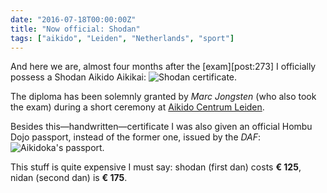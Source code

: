 ```yaml
---
date: "2016-07-18T00:00:00Z"
title: "Now official: Shodan"
tags: ["aikido", "Leiden", "Netherlands", "sport"]
---
```


And here we are, almost four months after the [exam][post:273] I officially possess a Shodan Aikido Aikikai:
![](img:3.bp.blogspot.com/-yDzrlG5D55s/V40yhuRhIlI/AAAAAAAAmqw/-2izHWg62gYwt-aWnN5zlAvVc9TOVbujQCKgB/s1600/dsc02752.picasaweb.jpg:a "Shodan certificate.")

The diploma has been solemnly granted by *Marc Jongsten* (who also took the exam) during a short ceremony at [Aikido Centrum Leiden](http://aikidoleiden.nl/).

<!--more-->

Besides this—handwritten—certificate I was also given an official Hombu Dojo passport, instead of the former one, issued by the *DAF*:
![](img:3.bp.blogspot.com/-pLCzCOApBds/V404P93Di2I/AAAAAAAAmrQ/5IZbay-BXkU-Q2Gb1nTM3mLbIFTjcnftACKgB/s1600/20160718_220332.picasaweb.jpg:a "Aikidoka's passport.")

This stuff is quite expensive I must say: shodan (first dan) costs **€ 125**, nidan (second dan) is **€ 175**.
